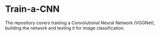 # Train-a-CNN
The repository covers training a Convolutional Neural Network (VGGNet), building the network and testing it for image classification.
